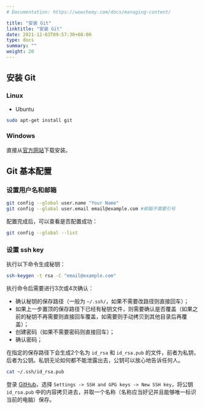 ```yaml
---
# Documentation: https://wowchemy.com/docs/managing-content/

title: "安装 Git"
linktitle: "安装 Git"
date: 2021-12-03T09:57:30+08:00
type: docs
summary: ""
weight: 20
---
```


<!--more-->

## 安装 Git

### Linux

- Ubuntu

```sh
sudo apt-get install git
```

### Windows

直接从[官方网站](https://git-scm.com/downloads)下载安装。

## Git 基本配置

### 设置用户名和邮箱

```sh
git config --global user.name "Your Name"
git config --global user.email email@example.com #邮箱不需要引号
```

配置完成后，可以查看是否配置成功：

```sh
git config --global --list 
```

### 设置 ssh key

执行以下命令生成秘钥：

```sh
ssh-keygen -t rsa -C "email@example.com"
```

执行命令后需要进行3次或4次确认：
- 确认秘钥的保存路径（一般为 `~/.ssh/`，如果不需要改路径则直接回车）；
- 如果上一步置顶的保存路径下已经有秘钥文件，则需要确认是否覆盖（如果之前的秘钥不再需要则直接回车覆盖，如需要则手动拷贝到其他目录后再覆盖）；
- 创建密码（如果不需要密码则直接回车）；
- 确认密码；

在指定的保存路径下会生成2个名为 `id_rsa` 和 `id_rsa.pub` 的文件，前者为私钥，后者为公钥。私钥无论如何都不能泄露出去，公钥可以放心地告诉任何人。

```sh
cat ~/.ssh/id_rsa.pub
```

登录 [GitHub](https:github.com)，选择 `Settings -> SSH and GPG keys -> New SSH key`，将公钥 `id_rsa.pub` 中的内容拷贝进去，并取一个名称（名称应当好记并且能够唯一标识当前的电脑）保存。